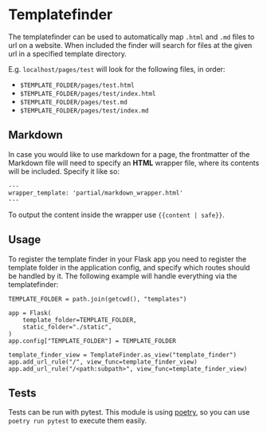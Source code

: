 # Templatefinder

The templatefinder can be used to automatically map `.html` and `.md` files to url on a website.
When included the finder will search for files at the given url in a specified template directory.

E.g. `localhost/pages/test` will look for the following files, in order:
- `$TEMPLATE_FOLDER/pages/test.html`
- `$TEMPLATE_FOLDER/pages/test/index.html`
- `$TEMPLATE_FOLDER/pages/test.md`
- `$TEMPLATE_FOLDER/pages/test/index.md`

## Markdown
In case you would like to use markdown for a page, the frontmatter of the Markdown file will need to specify an **HTML** wrapper file, where its contents will be included.
Specify it like so:
```
---
wrapper_template: 'partial/markdown_wrapper.html'
---
```

To output the content inside the wrapper use `{{content | safe}}`.

## Usage

To register the template finder in your Flask app you need to register the template folder in the application config, and specify which routes should be handled by it.
The following example will handle everything via the templatefinder:
```
TEMPLATE_FOLDER = path.join(getcwd(), "templates")

app = Flask(
    template_folder=TEMPLATE_FOLDER,
    static_folder="./static",
)
app.config["TEMPLATE_FOLDER"] = TEMPLATE_FOLDER

template_finder_view = TemplateFinder.as_view("template_finder")
app.add_url_rule("/", view_func=template_finder_view)
app.add_url_rule("/<path:subpath>", view_func=template_finder_view)
```

## Tests
Tests can be run with pytest. This module is using [poetry](https://poetry.eustace.io/), so you can use `poetry run pytest` to execute them easily.
